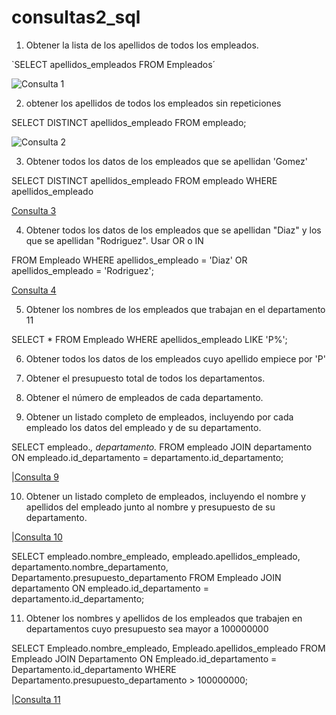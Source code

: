 # consultas2_sql

1. Obtener la lista de los apellidos de todos los empleados.

`SELECT apellidos_empleados FROM Empleados´

![Consulta 1](imagen/Apellidos.png  "Consulta 1")

2. obtener los apellidos de todos los empleados sin repeticiones

SELECT DISTINCT apellidos_empleado FROM empleado;

![Consulta 2](imagen/apellidosdiferentes.png "Consulta 2")

3. Obtener todos los datos de los empleados que se apellidan 'Gomez'

SELECT DISTINCT apellidos_empleado FROM empleado WHERE apellidos_empleado

[Consulta 3](imagen/Apellidos_gomez.png  "Consulta 3")

4. Obtener todos los datos de los empleados que se apellidan "Diaz" y los que se apellidan "Rodriguez".  Usar OR o IN

 FROM Empleado WHERE apellidos_empleado = 'Diaz' OR apellidos_empleado = 'Rodriguez';

[Consulta 4](imagen/Apellidospng  "Consulta 4")

5. Obtener los nombres de los empleados que trabajan en el departamento 11

SELECT * FROM Empleado WHERE apellidos_empleado LIKE 'P%';

6. Obtener todos los datos de los empleados cuyo apellido empiece por 'P'

7. Obtener el presupuesto total de todos los departamentos.

8. Obtener el número de empleados de cada departamento.

9. Obtener un listado completo de empleados, incluyendo por cada empleado los datos del empleado y de su departamento.

SELECT empleado.*, departamento.* FROM empleado JOIN departamento ON empleado.id_departamento = departamento.id_departamento;

|[Consulta 9](imagen/9png  "Consulta 9")

10. Obtener un listado completo de empleados, incluyendo el nombre y apellidos del empleado junto al nombre y presupuesto de su departamento.

|[Consulta 10](imagen/10png  "Consulta 10")

 SELECT empleado.nombre_empleado, empleado.apellidos_empleado, departamento.nombre_departamento, Departamento.presupuesto_departamento FROM Empleado JOIN departamento ON empleado.id_departamento = departamento.id_departamento;

11. Obtener los nombres y apellidos de los empleados que trabajen en departamentos cuyo presupuesto sea mayor a 100000000

SELECT Empleado.nombre_empleado, Empleado.apellidos_empleado FROM Empleado JOIN Departamento ON Empleado.id_departamento = Departamento.id_departamento WHERE Departamento.presupuesto_departamento > 100000000;

|[Consulta 11](imagen/11png  "Consulta 11")



